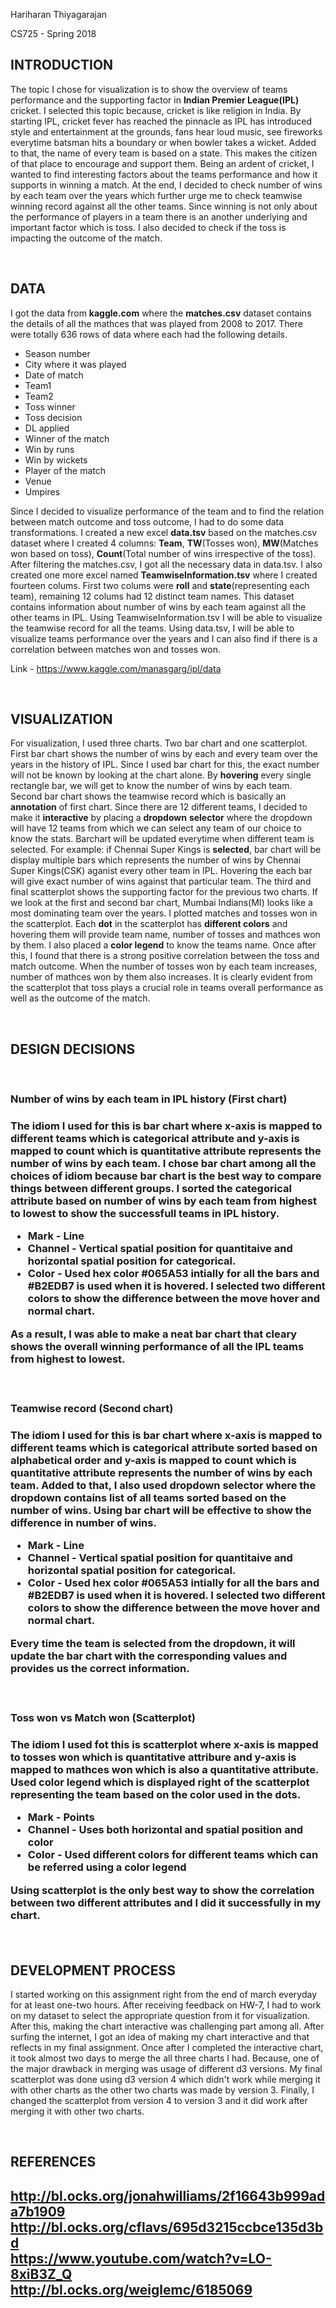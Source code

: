 Hariharan Thiyagarajan

CS725 - Spring 2018


<H2>INTRODUCTION</H2>

The topic I chose for visualization is to show the overview of teams performance and the supporting factor in **Indian Premier League(IPL)** cricket. I selected this topic because, cricket is like religion in India. 
By starting IPL, cricket fever has reached the pinnacle as IPL has introduced style and entertainment at the grounds, fans hear loud music, 
see fireworks everytime batsman hits a boundary or when bowler takes a wicket. Added to that, the name of every team is based on a state. This makes the citizen of that place 
to encourage and support them. Being an ardent of cricket, I wanted to find interesting factors about the teams performance and how it supports in winning a match. At the end,
I decided to check number of wins by each team over the years which further urge me to check teamwise winning record against all the other teams. Since winning is not only about 
the performance of players in a team there is an another underlying and important factor which is toss. I also decided to check if the toss is impacting the outcome of the match.

<br>

<H2>DATA</H2>


I got the data from **kaggle.com** where the **matches.csv** dataset contains the details of all the mathces that was played from 2008 to 2017. There were totally 636 rows of data
where each had the following details.

* Season number
* City where it was played
* Date of match
* Team1
* Team2
* Toss winner
* Toss decision
* DL applied
* Winner of the match
* Win by runs
* Win by wickets
* Player of the match
* Venue
* Umpires

Since I decided to visualize performance of the team and to find the relation between match outcome and toss outcome, I had to do some data transformations. I created a new excel 
**data.tsv** based on the matches.csv dataset where I created 4 columns: **Team**, **TW**(Tosses won), **MW**(Matches won based on toss), **Count**(Total number of wins irrespective of the toss).
After filtering the matches.csv, I got all the necessary data in data.tsv. I also created one more excel named **TeamwiseInformation.tsv** where I created fourteen colums. First two
colums were **roll** and **state**(representing each team), remaining 12 colums had 12 distinct team names. This dataset contains information about number of wins by each team against
all the other teams in IPL. Using TeamwiseInformation.tsv I will be able to visualize the teamwise record for all the teams. Using data.tsv, I will be able to visualize teams performance over the years 
and I can also find if there is a correlation between matches won and tosses won.

Link -  https://www.kaggle.com/manasgarg/ipl/data

<br>


<H2>VISUALIZATION</H2>

For visualization, I used three charts. Two bar chart and one scatterplot. First bar chart shows the number of wins by each and every team over
the years in the history of IPL. Since I used bar chart for this, the exact number will not be known by looking at the chart alone. By **hovering** every single rectangle bar, we will
get to know the number of wins by each team. Second bar chart shows the teamwise record which is basically an **annotation** of first chart. Since there are 12 different teams, I decided to make it **interactive** by placing a **dropdown**
**selector** where the dropdown will have 12 teams from which we can select any team of our choice to know the stats. Barchart will be updated everytime when different team is selected. For
example: if Chennai Super Kings is **selected**, bar chart will be display multiple bars which represents the number of wins by Chennai Super Kings(CSK) aganist every other team in IPL. 
Hovering the each bar will give exact number of wins against that particular team. The third and final scatterplot shows the supporting factor for the previous two charts. If we look at the first and second 
bar chart, Mumbai Indians(MI) looks like a most dominating team over the years. I plotted matches and tosses won in the scatterplot. Each **dot** in the scatterplot has **different colors**
and hovering them will provide team name, number of tosses and mathces won by them. I also placed a **color legend** to know the teams name. Once after this, I found that there is a strong 
positive correlation between the toss and match outcome. When the number of tosses won by each team increases, number of mathces won by them also increases. It is clearly evident
from the scatterplot that toss plays a crucial role in teams overall performance as well as the outcome of the match.


<br>


<H2>DESIGN DECISIONS</H2>

<br>


<h3>Number of wins by each team in IPL history (First chart)<h3> 

The idiom I used for this is **bar chart** where x-axis is mapped to different teams which is **categorical** attribute and y-axis is mapped to count which is **quantitative**
    attribute represents the number of wins by each team. I chose bar chart among all the choices of idiom because bar chart is the best way to compare things between different
    groups. I **sorted** the categorical attribute based on number of wins by each team from **highest to lowest** to show the successfull teams in IPL history.
    
* **Mark** - Line 
* **Channel** - Vertical spatial position for quantitaive and horizontal spatial position for categorical.
* **Color** - Used hex color **#065A53** intially for all the bars and **#B2EDB7** is used when it is hovered. I selected two different colors to show the difference between the move hover and normal chart. 


As a result, I was able to make a neat bar chart that cleary shows the overall winning performance of all the IPL teams from highest to lowest. 


<br>


<h3>Teamwise record (Second chart)<h3> 

The idiom I used for this is **bar chart** where x-axis is mapped to different teams which is **categorical** attribute sorted based on **alphabetical order** and y-axis is mapped to count which is **quantitative**
    attribute represents the number of wins by each team. Added to that, I also used dropdown selector where the dropdown contains list of all teams sorted based on the  number of wins.
    Using bar chart will be effective to show the difference in number of wins.
    
* **Mark** - Line 
* **Channel** - Vertical spatial position for quantitaive and horizontal spatial position for categorical.
* **Color** - Used hex color **#065A53** intially for all the bars and **#B2EDB7** is used when it is hovered. I selected two different colors to show the difference between the move hover and normal chart. 

Every time the team is selected from the dropdown, it will update the bar chart with the corresponding values and provides us the correct information. 


<br>


<h3>Toss won vs Match won (Scatterplot) <h3>


The idiom I used fot this is **scatterplot** where x-axis is mapped to tosses won which is **quantitative** attribure and y-axis is mapped to mathces won which is also a 
quantitative attribute. Used color legend which is displayed right of the scatterplot representing the team based on the color used in the dots.

* **Mark** -  Points
* **Channel** - Uses both horizontal and spatial position and color
* **Color** - Used different colors for different teams which can be referred using a color legend


Using scatterplot is the only best way to show the correlation between two different attributes and I did it successfully in my chart.


<br>


<h2>DEVELOPMENT PROCESS</h2>

I started working on this assignment right from the end of march everyday for at least one-two hours. After receiving feedback on HW-7, I had to work on my dataset to select
the appropriate question from it for visualization. After this, making the chart interactive was challenging part among all. After surfing the internet,
I got an idea of making my chart interactive and that reflects in my final assignment. Once after I completed the interactive chart, it took almost two days to merge the all three
charts I had. Because, one of the major drawback in merging was usage of different d3 versions. My final scatterplot was done using d3 version 4 which didn't work while merging it
with other charts as the other two charts was made by version 3. Finally, I changed the scatterplot from version 4 to version 3 and it did work after merging it with other two
charts.



<BR>
<h2>REFERENCES<h2>


http://bl.ocks.org/jonahwilliams/2f16643b999ada7b1909<br>
http://bl.ocks.org/cflavs/695d3215ccbce135d3bd<br>
https://www.youtube.com/watch?v=LO-8xiB3Z_Q<br>
http://bl.ocks.org/weiglemc/6185069











                  
                

























